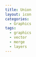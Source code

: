 ```yaml
---
title: Union
layout: icon
categories:
  - Graphics
tags:
  - graphics
  - vector
  - merge
  - layers
---
```

